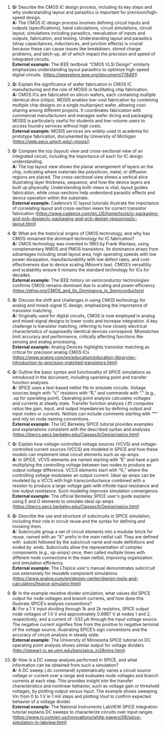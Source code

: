 1. **Q:** Describe the CMOS IC design process, including its key steps and why understanding layout and parasitics is important for precision/high-speed design.  
   **A:** The CMOS IC design process involves defining circuit inputs and outputs (specifications), hand calculations, circuit simulations, circuit layout, simulations including parasitics, reevaluation of inputs and outputs, fabrication, and testing. Understanding layout and parasitics (stray capacitances, inductances, and junction effects) is crucial because these can cause issues like breakdown, stored charge problems, and latch-up, all of which impact the precision and speed of integrated circuits.  
   **External example:** The IEEE textbook "CMOS VLSI Design" similarly emphasizes understanding layout parasitics to optimize high-speed digital circuits. (https://ieeexplore.ieee.org/document/778491)

2. **Q:** Explain the significance of wafer fabrication in CMOS IC manufacturing and the role of MOSIS in facilitating chip fabrication.  
   **A:** CMOS ICs are fabricated on silicon wafers, each containing multiple identical dice (chips). MOSIS enables low-cost fabrication by combining multiple chip designs on a single multiproject wafer, allowing cost-sharing among different projects. It coordinates fabrication with commercial manufacturers and manages wafer dicing and packaging. MOSIS is particularly useful for students and low-volume users to access foundry services without high costs.  
   **External example:** MOSIS services are widely used in academia for prototype fabrication, documented by University of Michigan (https://web.eecs.umich.edu/~mosis/)

3. **Q:** Compare the top (layout) view and cross-sectional view of an integrated circuit, including the importance of each for IC design understanding.  
   **A:** The top layout view shows the planar arrangement of layers on the chip, indicating where materials like polysilicon, metal, or diffusion regions are placed. The cross-sectional view shows a vertical slice illustrating layer thickness, sequence, and how the device layers are built up physically. Understanding both views is vital; layout guides fabrication, while cross-sections help understand parasitic effects and device operation within the substrate.  
   **External example:** Cadence’s IC layout tutorials illustrate the importance of correlating layout and cross-section views for correct transistor fabrication (https://www.cadence.com/en_US/home/tools/ic-packaging-and-pcb-design/ic-packaging-and-pcb-design-resources/ic-layout.html)

4. **Q:** What are the historical origins of CMOS technology, and why has CMOS remained the dominant technology for IC fabrication?  
   **A:** CMOS technology was invented in 1963 by Frank Wanlass, using complementary NMOS and PMOS transistors. Its dominance arises from advantages including small layout area, high operating speeds with low power dissipation, manufacturability with low defect rates, and cost-effectiveness due to device scaling (Moore’s law). CMOS’s versatility and scalability ensure it remains the standard technology for ICs for decades.  
   **External example:** The IEEE history on semiconductor technologies confirms CMOS remains dominant due to scaling and power efficiency (https://ethw.org/CMOS_and_Its_Dominance_in_Semiconductors)

5. **Q:** Discuss the shift and challenges in using CMOS technology for analog and mixed-signal IC design, emphasizing the importance of transistor matching.  
   **A:** Originally used for digital circuits, CMOS is now employed in analog and mixed-signal designs to lower costs and increase integration. A key challenge is transistor matching, referring to how closely electrical characteristics of supposedly identical devices correspond. Mismatches limit accuracy and performance, critically affecting functions like sensing and analog processing.  
   **External example:** Analog Devices highlights transistor matching as critical for precision analog CMOS ICs (https://www.analog.com/en/education/education-library/an-introduction-to-precision-matched-transistors.html)

6. **Q:** Outline the basic syntax and functionality of SPICE simulations as introduced in the document, including operating point and transfer function analyses.  
   **A:** SPICE uses a text-based netlist file to simulate circuits. Voltage sources begin with “V,” resistors with “R,” and commands with “.” (e.g., .op for operating point). Operating point analysis calculates voltages and currents at steady state. Transfer function analysis (.tf) computes ratios like gain, input, and output impedances by defining output and input nodes or currents. Netlists can include comments starting with “*” and rely on node naming conventions.  
   **External example:** The UC Berkeley SPICE tutorial provides examples and explanations consistent with the described syntax and analyses (https://bwrcs.eecs.berkeley.edu/Classes/IcDesign/spice.html)

7. **Q:** Explain how voltage-controlled voltage sources (VCVS) and voltage-controlled current sources (VCCS) are modeled in SPICE and how these models can implement ideal circuit elements such as op-amps.  
   **A:** In SPICE, VCVS elements are named starting with “E” and have a gain multiplying the controlling voltage between two nodes to produce an output voltage difference. VCCS elements start with “G,” where the controlling voltage modulates an output current. Ideal op-amps can be modeled by a VCCS with high transconductance combined with a resistor to produce a large voltage gain with infinite input resistance and low output resistance. Such modeling improves simulation convergence.  
   **External example:** The official Berkeley SPICE user's guide explains using E and G elements to simulate ideal op-amps (https://bwrcs.eecs.berkeley.edu/Classes/IcDesign/spice.html)

8. **Q:** Describe the use and structure of subcircuits in SPICE simulation, including their role in circuit reuse and the syntax for defining and invoking them.  
   **A:** Subcircuits group a set of circuit elements into a modular block for reuse, named with an “X” prefix in the main netlist call. They are defined with .subckt followed by the subcircuit name and node definitions and ended by .ends. Subcircuits allow the representation of complex components (e.g., op-amps) once, then called multiple times with different node connections in the main netlist, improving organization and simulation efficiency.  
   **External example:** The LTspice user's manual demonstrates subcircuit use extensively for reusable component simulations (https://www.analog.com/en/design-center/design-tools-and-calculators/ltspice-simulator.html)

9. **Q:** In the example resistive divider simulation, what values did SPICE output for node voltages and branch currents, and how does this illustrate SPICE’s analysis conventions?  
   **A:** For a 1 V input dividing through 1k and 2k resistors, SPICE output node voltages of 1.0 V and approximately 0.6667 V at nodes 1 and 2, respectively, and a current of -333 µA through the input voltage source. The negative current signifies flow from the positive to negative terminal of the voltage source, illustrating SPICE’s sign conventions and the accuracy of circuit analysis in steady state.  
   **External example:** The University of Minnesota SPICE tutorial on DC operating point analysis shows similar output for voltage dividers (http://stewart-ic.ee.umn.edu/ben/spice_in28mins.html)

10. **Q:** How is a DC sweep analysis performed in SPICE, and what information can be obtained from such a simulation?  
    **A:** A DC sweep (.dc command) systematically varies a circuit source voltage or current over a range and evaluates node voltages and branch currents at each step. This provides insight into the transfer characteristics and nonlinear behavior, such as voltage gain or threshold voltages, by plotting output versus input. The example shows sweeping Vin from 0 to 1 V in 1 mV steps and plotting Vout to confirm expected behavior of a voltage divider.  
    **External example:** The National Instruments LabVIEW SPICE integration tutorial explains DC sweeps to characterize circuits over input ranges (https://www.ni.com/en-us/innovations/white-papers/06/spice-simulation-in-labview.html)
